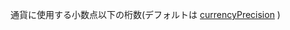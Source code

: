 通貨に使用する小数点以下の桁数(デフォルトは
<a href="#!/api/Ext.util.Format-property-currencyPrecision" rel="Ext.util.Format-property-currencyPrecision" class="docClass">currencyPrecision</a>
)

